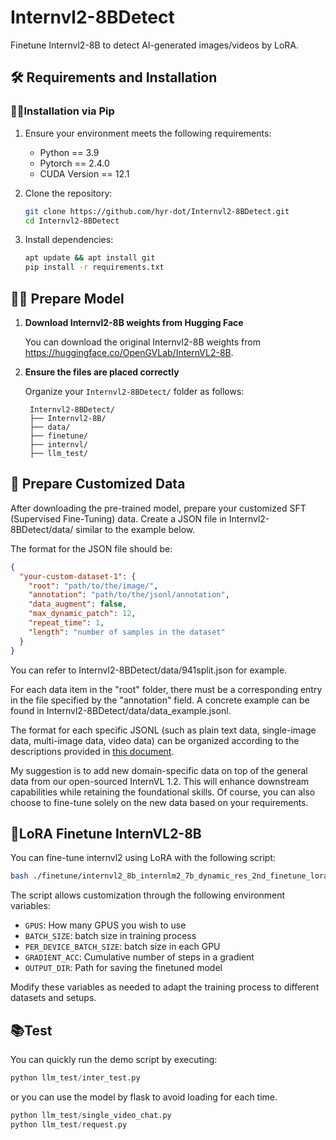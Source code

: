 # Internvl2-8BDetect
Finetune Internvl2-8B to detect AI-generated images/videos by LoRA.

## 🛠️ Requirements and Installation

### 🏋️‍♂Installation via Pip

1. Ensure your environment meets the following requirements:
    - Python == 3.9
    - Pytorch == 2.4.0
    - CUDA Version == 12.1

2. Clone the repository:
    ```bash
    git clone https://github.com/hyr-dot/Internvl2-8BDetect.git
    cd Internvl2-8BDetect
    ```
3. Install dependencies:
    ```bash
    apt update && apt install git
    pip install -r requirements.txt
    ```

## 🏋️‍♂️ Prepare Model

1. **Download Internvl2-8B weights from Hugging Face**
   
   You can download the original Internvl2-8B weights from https://huggingface.co/OpenGVLab/InternVL2-8B.

2. **Ensure the files are placed correctly**
   
   Organize your `Internvl2-8BDetect/` folder as follows:
   ```
    Internvl2-8BDetect/
    ├── Internvl2-8B/
    ├── data/
    ├── finetune/
    ├── internvl/
    ├── llm_test/
   
   ```
## 🤖 Prepare Customized Data

After downloading the pre-trained model, prepare your customized SFT (Supervised Fine-Tuning) data. Create a JSON file in Internvl2-8BDetect/data/ similar to the example below.

The format for the JSON file should be:

```json
{
  "your-custom-dataset-1": {
    "root": "path/to/the/image/",
    "annotation": "path/to/the/jsonl/annotation",
    "data_augment": false,
    "max_dynamic_patch": 12,
    "repeat_time": 1,
    "length": "number of samples in the dataset"
  }
}
```

You can refer to Internvl2-8BDetect/data/941split.json for example.

For each data item in the "root" folder, there must be a corresponding entry in the file specified by the "annotation" field. A concrete example can be found in Internvl2-8BDetect/data/data_example.jsonl.

The format for each specific JSONL (such as plain text data, single-image data, multi-image data, video data) can be organized according to the descriptions provided in [this document](https://internvl.readthedocs.io/en/latest/get_started/chat_data_format.html).

My suggestion is to add new domain-specific data on top of the general data from our open-sourced InternVL 1.2. This will enhance downstream capabilities while retaining the foundational skills. Of course, you can also choose to fine-tune solely on the new data based on your requirements.

## 🚀LoRA Finetune InternVL2-8B

You can fine-tune internvl2 using LoRA with the following script:

```bash
bash ./finetune/internvl2_8b_internlm2_7b_dynamic_res_2nd_finetune_lora.sh
```

The script allows customization through the following environment variables:
- `GPUS`: How many GPUS you wish to use
- `BATCH_SIZE`: batch size in training process
- `PER_DEVICE_BATCH_SIZE`: batch size in each GPU
- `GRADIENT_ACC`: Cumulative number of steps in a gradient
- `OUTPUT_DIR`: Path for saving the finetuned model

Modify these variables as needed to adapt the training process to different datasets and setups.

##  📚Test

You can quickly run the demo script by executing:

```python
python llm_test/inter_test.py
```
or you can use the model by flask to avoid loading for each time.

```python
python llm_test/single_video_chat.py
python llm_test/request.py
```

